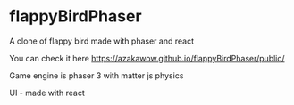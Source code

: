 # flappyBirdPhaser
A clone of flappy bird made with phaser and react

You can check it here https://azakawow.github.io/flappyBirdPhaser/public/

Game engine is phaser 3 with matter js physics

UI - made with react

